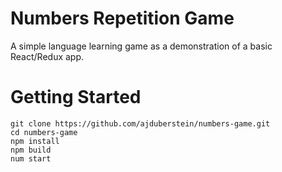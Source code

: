 Numbers Repetition Game
=====

A simple language learning game as a demonstration of a basic React/Redux app.

# Getting Started

```
git clone https://github.com/ajduberstein/numbers-game.git
cd numbers-game
npm install
npm build
num start
```
